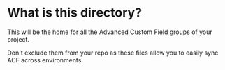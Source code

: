 # What is this directory?


This will be the home for all the Advanced Custom Field groups of your project.

Don't exclude them from your repo as these files allow you to easily sync ACF across environments.